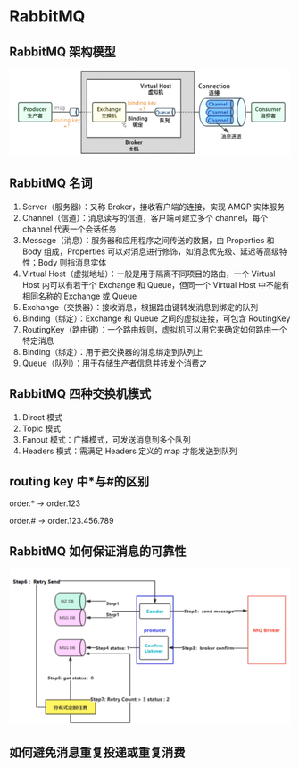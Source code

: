 # RabbitMQ

## RabbitMQ 架构模型

![RabbitMQ架构模型](../.vuepress/public/javarabbitmq.png)

## RabbitMQ 名词

1. Server（服务器）：又称 Broker，接收客户端的连接，实现 AMQP 实体服务
2. Channel（信道）：消息读写的信道，客户端可建立多个 channel，每个 channel 代表一个会话任务
3. Message（消息）：服务器和应用程序之间传送的数据，由 Properties 和 Body 组成，Properties 可以对消息进行修饰，如消息优先级、延迟等高级特性；Body 则指消息实体
4. Virtual Host（虚拟地址）：一般是用于隔离不同项目的路由，一个 Virtual Host 内可以有若干个 Exchange 和 Queue，但同一个 Virtual Host 中不能有相同名称的 Exchange 或 Queue
5. Exchange（交换器）：接收消息，根据路由键转发消息到绑定的队列
6. Binding（绑定）：Exchange 和 Queue 之间的虚拟连接，可包含 RoutingKey
7. RoutingKey（路由键）：一个路由规则，虚拟机可以用它来确定如何路由一个特定消息
8. Binding（绑定）：用于把交换器的消息绑定到队列上
9. Queue（队列）：用于存储生产者信息并转发个消费之

## RabbitMQ 四种交换机模式

1. Direct 模式
2. Topic 模式
3. Fanout 模式：广播模式，可发送消息到多个队列
4. Headers 模式：需满足 Headers 定义的 map 才能发送到队列

## routing key 中\*与#的区别

order.\* -> order.123

order.# -> order.123.456.789

## RabbitMQ 如何保证消息的可靠性

![RabbitMQ可靠性](../.vuepress/public/rabbitmqkekaoxing.jpg)

## 如何避免消息重复投递或重复消费






<comment-comment/>